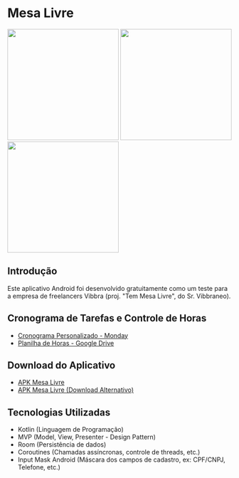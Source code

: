 # Mesa Livre

<img src="https://i.imgur.com/7Mj6HPb.png" width="250"/>
<img src="https://i.imgur.com/4OEWv8d.png" width="250"/>
<img src="https://i.imgur.com/4i44RMD.png" width="250"/>

## Introdução

Este aplicativo Android foi desenvolvido gratuitamente como um teste para a empresa de freelancers Vibbra (proj. "Tem Mesa Livre", do Sr. Vibbraneo).

## Cronograma de Tarefas e Controle de Horas

- <a href="https://view.monday.com/277706388-1ecd5b85e7c2cb345f54f9bc6cd89183" target="_blank">Cronograma Personalizado - Monday</a><br/>
- <a href="https://docs.google.com/spreadsheets/d/1GrA-nFJtmIWI4i6AOrTOBt3tEp39QhX9sPrZ_7i4ej4/edit?usp=sharing" target="_blank">Planilha de Horas - Google Drive</a>

## Download do Aplicativo

- <a href="https://docs.google.com/uc?export=download&id=1ctQMfQSSrR6KD9LGxwtZICsXqfl5Z_DZ" target="_blank">APK Mesa Livre</a><br/>
- <a href="https://drive.google.com/open?id=1ctQMfQSSrR6KD9LGxwtZICsXqfl5Z_DZ" target="_blank">APK Mesa Livre (Download Alternativo)</a>

## Tecnologias Utilizadas

- Kotlin (Linguagem de Programação)
- MVP (Model, View, Presenter - Design Pattern)
- Room (Persistência de dados)
- Coroutines (Chamadas assíncronas, controle de threads, etc.)
- Input Mask Android (Máscara dos campos de cadastro, ex: CPF/CNPJ, Telefone, etc.)
